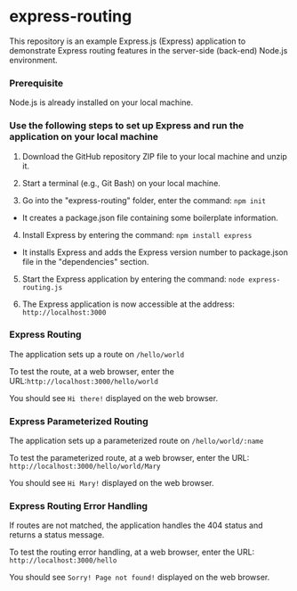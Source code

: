 # express-routing

This repository is an example Express.js (Express) application to demonstrate Express routing features in the server-side (back-end) Node.js environment.

### Prerequisite
Node.js is already installed on your local machine. 

### Use the following steps to set up Express and run the application on your local machine
1.	Download the GitHub repository ZIP file to your local machine and unzip it.

2. Start a terminal (e.g., Git Bash) on your local machine.

3.	Go into the "express-routing" folder, enter the command: `npm init` 

   * It creates a package.json file containing some boilerplate information.

4.	Install Express by entering the command: `npm install express` 

   * It installs Express and adds the Express version number to package.json file in the "dependencies" section.

5.	Start the Express application by entering the command: `node express-routing.js` 

6. The Express application is now accessible at the address: `http://localhost:3000`

### Express Routing

The application sets up a route on `/hello/world`

To test the route, at a web browser, enter the URL:`http://localhost:3000/hello/world`

You should see `Hi there!` displayed on the web browser.

### Express Parameterized Routing

The application sets up a parameterized route on `/hello/world/:name`

To test the parameterized route, at a web browser, enter the URL: `http://localhost:3000/hello/world/Mary`

You should see `Hi Mary!` displayed on the web browser.

### Express Routing Error Handling

If routes are not matched, the application handles the 404 status and returns a status message.

To test the routing error handling, at a web browser, enter the URL: `http://localhost:3000/hello`

You should see `Sorry! Page not found!` displayed on the web browser.

